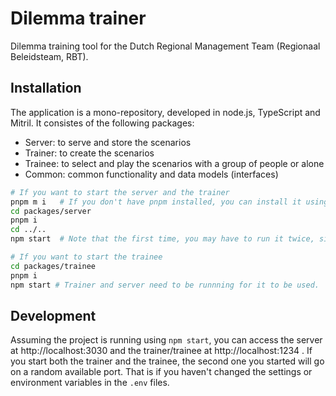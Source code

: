 # Dilemma trainer

Dilemma training tool for the Dutch Regional Management Team (Regionaal Beleidsteam, RBT).

## Installation

The application is a mono-repository, developed in node.js, TypeScript and Mitril. It consistes of the following packages:

- Server: to serve and store the scenarios
- Trainer: to create the scenarios
- Trainee: to select and play the scenarios with a group of people or alone
- Common: common functionality and data models (interfaces)

```bash
# If you want to start the server and the trainer 
pnpm m i   # If you don't have pnpm installed, you can install it using `npm i -g pnpm`
cd packages/server
pnpm i
cd ../..
npm start  # Note that the first time, you may have to run it twice, since the models haven't been built yet

# If you want to start the trainee 
cd packages/trainee
pnpm i
npm start # Trainer and server need to be runnning for it to be used.
```

## Development

Assuming the project is running using `npm start`, you can access the server at http://localhost:3030 and the trainer/trainee at http://localhost:1234 . If you start both the trainer and the trainee, the second one you started will go on a random available port. That is if you haven't changed the settings or environment variables in the `.env` files.
